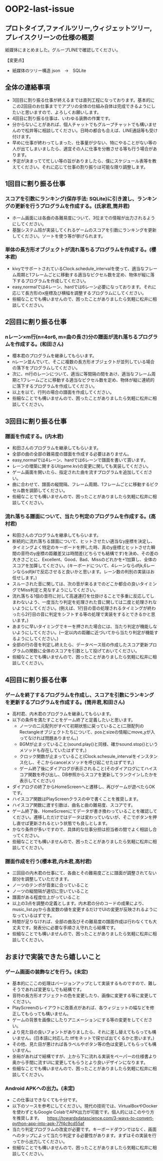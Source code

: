 # OOP2-last-issue

## プロトタイプ,ファイルツリー,ウィジェットツリー,プレイスクリーンの仕様の概要
紙媒体にまとめました。グループLINEで確認してください。

【変更点】
- 紙媒体のツリー構造
json　→　SQLite

## 全体の連絡事項
- 3回目に割り振る仕事が終えるまでは直列工程になっております。基本的にこの2回目のお仕事まででアプリの全体の仕組み自体は完成できるようにしたいと思いますので、よろしくお願いします。
- 4回目に割り振る仕事は、いわゆる装飾の作業です。
- 分からないことがあれば、個人チャットでもグループチャットでも構いませんので松井等に相談してください。日時の都合も合えば、LINE通話等も受け付けます。
- 早めに仕事が終わってしまった、仕事量が少ない、特にやることがない等の人が出てしまいましたら、適宜その人に仕事を分散させる等も行う場合があります。
- 予定が決まってて忙しい等の旨がありましたら、僕にスケジュール表等を教えてください。それに応じて仕事の割り振りは可能な限り調整します。

## 1回目に割り振る仕事
### スコアを引数にランキング(保存手法: SQLite)に引き渡し、ランキングの更新を行うプログラムを作成する。(氏家君,筒井君)
- ホーム画面には各曲の各難易度について、3位までの情報が出力されるようにしてください。
- 基盤システム班が実装してくれるゲームのスコアを引数にランキングを更新してください。ソートを使う等が挙げられます。

### 単体の長方形オブジェクトが流れ落ちるプログラムを作成する。(櫻本君)
- kivyでサポートされているClock.schedule_intervalを使って、適当なフレーム周期と1フレームごとに移動する適当なピクセル数を定め、物体が縦に落下するプログラムを作成してください。
- easy,normalでは4レーン、hardでは6レーン必要になっております。それに応じて長方形のx座標及び横幅を調整するプログラムにしてください。
- 些細なことでも構いませんので、困ったことがありましたら気軽に松井に相談してください。

## 2回目に割り振る仕事
### nレーン×m行(n=4or6, m=曲の長さ)分の譜面が流れ落ちるプログラムを作成する。(和田さん)
- 櫻本君のプログラムを継承してもらいます。
- nレーン並んでいて、そこに複数の長方形オブジェクトが並列している場合の落下をプログラムしてください。
- 次に、m行のレーンについて、適当に等間隔の間をあけ、適当なフレーム周期と1フレームごとに移動する適当なピクセル数を定め、物体が縦に連続的に落下するプログラムを作成してください。
- 以上を以て、行列の場合の譜面を作成してください。
- 些細なことでも構いませんので、困ったことがありましたら気軽に松井に相談してください。

## 3回目に割り振る仕事
### 譜面を作成する。(内木君)
- 和田さんのプログラムを継承してもらいます。
- 全部の曲の全部の難易度の譜面を作成する必要はありません。
- easy,normalでは4レーン、hardでは6レーンで譜面を書いて貰います。
- レーンの増築に関するUI(game.kv)の変更に関しても実装してください。
- ゲーム画面を開いたら、指定された曲を流すプログラムを追加してください。
- 曲に合わせて、譜面の縦間隔、フレーム周期、1フレームごとに移動するピクセル数を調節してください。
- 些細なことでも構いませんので、困ったことがありましたら気軽に松井に相談してください。

### 流れ落ちる譜面について、当たり判定のプログラムを作成する。(高村君)
- 和田さんのプログラムを継承してもらいます。
- 断続的に流れ落ちる譜面について、ヒットさせたい適当なy座標を決定し、タイミングよく特定のキーボードを押した時、真のy座標とヒットさせた瞬間の音符のy座標の距離差又は時間差(どちらでも結構です)を決め、その差の大きさごとに、Excellent、Good、Bad、Missのどれかを+1加算し、全体のスコアを加算してください。(キーボードについて、4レーンならdfjk,6レーンならsdfjklで反応させると良いかと思います。レーン数の判別の実装はお任せします。)
- スルーされた音に関しては、次の音が来るまでのどこか都合の良いタイミングでMiss判定と見なすようにしてください。
- 流れ落ちる1個の音符に対して高速連打を仕掛けることで多重に反応してしまわないよう、一度当たり判定を処理された音に関しては二度と処理されないようにしてください。(例えば、1行目の音の処理されるタイミングが終わったら2行目の音に判定をシフトする等の処理で実装をするとできるかと思います。)
- あまりに早いタイミングでキーを押された場合には、当たり判定が機能しないようにしてください。(一定以内の距離に近づいてから当たり判定が機能するようにしてください。)
- 全部の行の音を判定し終えたら、データベース班の作成したスコア更新プログラムの関数に全体のスコアを引数として投げておいてください。
- 些細なことでも構いませんので、困ったことがありましたら気軽に松井に相談してください。

## 4回目に割り振る仕事
### ゲームを終了するプログラムを作成し、スコアを引数にランキングを更新するプログラムを作成する。(筒井君,和田さん)
- 高村君、内木君のプログラムを継承してもらいます。
- 以下の条件を満たすことをゲーム終了と定義したいと思います。
  - ノーツの二元配列がすべて初期状態に戻っていること(二限配列のRectangleオブジェクトたちについて、posとsizeの情報にmove_yが入ってなければ問題ありません。)
  - BGMが止まっていること(sound.play()と同様、確かsound.stop()というメソッドも存在していたはずです。)
  - クロック関数が止まっていること(Clock.schesule_intervalをインスタンス化し、そこからcancelメソッドを呼び起こせたはずです。)
  - ゲーム終了後にダイアログが表示されること(そのダイアログにてハイスコア関数を呼び出し、DB参照からスコアを更新してランクインしたかを表示してください)
- ダイアログの終了からHomeScreenへと遷移し、再びゲームが遊べたらOKです。
- ハイスコア関数はPlayScreenクラスの中で書くことを推奨します。
- ハイスコア関数に渡す引数は、曲名と曲の難易度、スコアです。
- ゲーム終了後、HomeScreenにてデータが書き換わっていることを確認してください。遷移しただけではデータは変わっていないが、そこでボタンを押し直せば更新されるという状態でも良しとします。
- かなり条件が多いですので、具体的な仕事分担は担当者の間でよく相談し合ってください。
- 些細なことでも構いませんので、困ったことがありましたら気軽に松井に相談してください。

### 譜面作成を行う(櫻本君,内木君,高村君)
- 三回目の内木君の仕事にて、各曲とその難易度ごとに譜面が調整されてない部分を調整していただきます。
- ノーツのテンポが音楽に合っていること
- ノーツの縦間隔が適切に空いていること
- 譜面がある程度仕上がっていること
- 以上の3点を調整の定義とします。内木君の分のコードの成果により、music_list.pyから各変数の値を変更するだけでUIの変更が反映されるようになっているはずです。
- 時間が足りなければ、全部の曲及びその難易度の譜面作成は行わなくても大丈夫です。発表分に必要な手順さえ守れたら結構です。
- 些細なことでも構いませんので、困ったことがありましたら気軽に松井に相談してください。


## おまけで実装できたら嬉しいこと
### ゲーム画面の装飾などを行う。(未定)
- 基本的にここの処理はバージョンアップとして実装するものですので、難しそうであれば変更なしでも結構です。
- 音符の長方形オブジェクトの色を変更したり、画像に変更する等に変更してください。
- PlayScreenのレイアウトに改善点があれば、各ウィジェットの幅などを修正してもらっても構いません。
- ゲームの背景を画像にしたりアニメーションにする等の変更をしてください。
- より見た目の良いフォントがありましたら、それに差し替えてもらっても構いません。(日本語に対応した.ttfをネットで探せば出てくるかと思います。)
- その他、見た目が悪ければ各ラベルやボタン等の色は変更してもらっても構いません。
- 余裕があればで結構ですが、上から下に流れる実装をペーパーの仕様書より奥から手間に流すUIに変更してもらうとより良いデザインになります。
- 些細なことでも構いませんので、困ったことがありましたら気軽に松井に相談してください。

### Android APKへの出力。(未定)
- この仕事はできなくても十分です。
- 以下のソースを参考にしてください。現代の技術では、VirtualBoxやDockerを使わずともGoogle ColabでAPK出力が可能です。個人的にはこのやり方を推奨します。
　https://towardsdatascience.com/3-ways-to-convert-python-app-into-apk-77f4c9cd55af
- 当たり判定プログラムの改変が必要です。キーボードダウンではなく、画面へのタップによって当たり判定する必要性があります。まずはその実装を行ってから出力してください。
- 些細なことでも構いませんので、困ったことがありましたら気軽に松井に相談してください。
